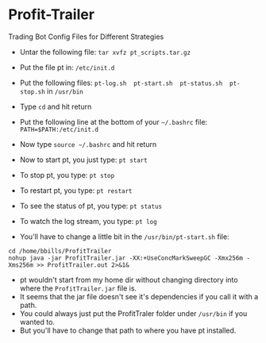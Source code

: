 # Profit-Trailer
Trading Bot Config Files for Different Strategies

- Untar the following file: `tar xvfz pt_scripts.tar.gz`

- Put the file pt in: `/etc/init.d`
- Put the following files: `pt-log.sh  pt-start.sh  pt-status.sh  pt-stop.sh` in `/usr/bin`
- Type `cd` and hit return
- Put the following line at the bottom of your `~/.bashrc` file: `PATH=$PATH:/etc/init.d`
- Now type `source ~/.bashrc` and hit return


- Now to start pt, you just type: `pt start`
- To stop pt, you type: `pt stop`
- To restart pt, you type: `pt restart`
- To see the status of pt, you type: `pt status`
- To watch the log stream, you type: `pt log`

- You'll have to change a little bit in the `/usr/bin/pt-start.sh` file:
```
cd /home/bbills/ProfitTrailer
nohup java -jar ProfitTrailer.jar -XX:+UseConcMarkSweepGC -Xmx256m -Xms256m >> ProfitTrailer.out 2>&1&
```		
- pt wouldn't start from my home dir without changing directory into where the `ProfitTrailer.jar` file is.
- It seems that the jar file doesn't see it's dependencies if you call it with a path.
- You could always just put the ProfitTraler folder under `/usr/bin` if you wanted to.
- But you'll have to change that path to where you have pt installed.
